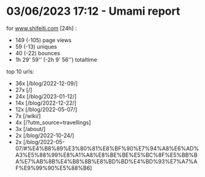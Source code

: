 # 03/06/2023 17:12 - Umami report
for www.shifeiti.com [24h] :

 - 149 (-105) page views
 - 59 (-13) uniques
 - 40 (-22) bounces
 - 1h 29' 59'' (-2h 9' 56'') totaltime


top 10 urls:
 - 36x [/blog/2022-12-09/]
 - 27x [/]
 - 24x [/blog/2023-01-12/]
 - 14x [/blog/2022-12-22/]
 - 12x [/blog/2022-05-07/]
 - 7x [/wiki/]
 - 4x [/?utm_source=travellings]
 - 3x [/about/]
 - 2x [/blog/2022-10-24/]
 - 2x [/blog/2022-05-07/#%E4%B8%89%E3%80%81%E8%BF%90%E7%94%A8%E6%AD%A3%E5%88%99%E8%A1%A8%E8%BE%BE%E5%BC%8F%E5%BB%BA%E7%AB%8B%E4%B8%8B%E8%BD%BD%E4%BD%93%E7%A7%AF%E9%99%90%E5%88%B6]


